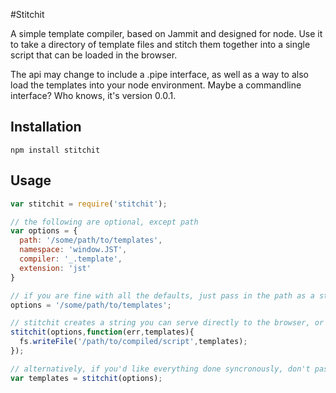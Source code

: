 #Stitchit

A simple template compiler, based on Jammit and designed for node.  Use it to take a directory of template files and stitch them together into a single script that can be loaded in the browser.

The api may change to include a .pipe interface, as well as a way to also load the templates into your node environment. Maybe a commandline interface? Who knows, it's version 0.0.1.

## Installation

    npm install stitchit

## Usage

```javascript
var stitchit = require('stitchit');

// the following are optional, except path 
var options = {
  path: '/some/path/to/templates',
  namespace: 'window.JST',
  compiler: '_.template',
  extension: 'jst'
}

// if you are fine with all the defaults, just pass in the path as a string
options = '/some/path/to/templates';

// stitchit creates a string you can serve directly to the browser, or write to a file, etc
stitchit(options,function(err,templates){
  fs.writeFile('/path/to/compiled/script',templates);
});

// alternatively, if you'd like everything done syncronously, don't pass a callback
var templates = stitchit(options);
```
